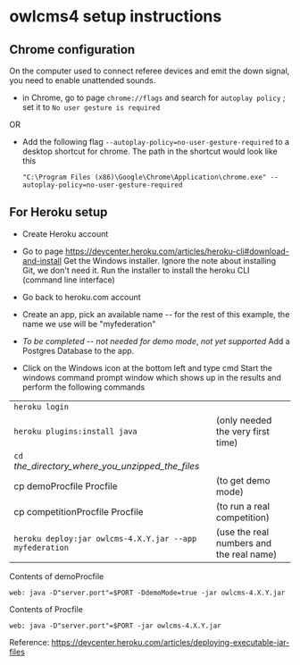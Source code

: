 # owlcms4 setup instructions

## Chrome configuration

On the computer used to connect referee devices and emit the down signal, you need to enable unattended sounds.

- in Chrome, go to page ``chrome://flags``  and search for ``autoplay policy`` ; set it to ``No user gesture is required``


OR

- Add the following flag  `--autoplay-policy=no-user-gesture-required`
  to a desktop shortcut for chrome.  The path in the shortcut would look like this

  ```
  "C:\Program Files (x86)\Google\Chrome\Application\chrome.exe" --autoplay-policy=no-user-gesture-required
  ```

## For Heroku setup

- Create Heroku account
- Go to page https://devcenter.heroku.com/articles/heroku-cli#download-and-install
  Get the Windows installer.  Ignore the note about installing Git, we don't need it.
  Run the installer to install the heroku CLI (command line interface)


- Go back to heroku.com account
- Create an app, pick an available name -- for the rest of this example, the name we use will be "myfederation"
- *To be completed -- not needed for demo mode*, *not yet supported*  Add a Postgres Database to the app.
- Click on the Windows icon at the bottom left and type cmd
  Start the windows command prompt window which shows up in the results and perform the following commands

|  |  |
| ------- | ------- |
| `heroku login` | |
| `heroku plugins:install java` | (only needed the very first time) |
| `cd` *the_directory_where_you_unzipped_the_files* | |
| cp demoProcfile Procfile |(to get demo mode)|
| cp competitionProcfile Procfile |(to run a real competition)|
|`heroku deploy:jar owlcms-4.X.Y.jar --app myfederation`|(use the real numbers and the real name)|



Contents of demoProcfile

```
web: java -D"server.port"=$PORT -DdemoMode=true -jar owlcms-4.X.Y.jar
```

Contents of Procfile

```
web: java -D"server.port"=$PORT -jar owlcms-4.X.Y.jar
```

Reference: https://devcenter.heroku.com/articles/deploying-executable-jar-files
</pre>